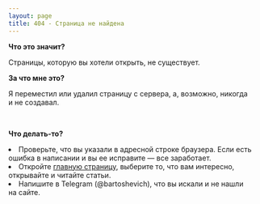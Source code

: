 ```yaml
---
layout: page
title: 404 - Страница не найдена
---
```





**Что это значит?**
<p>Страницы, которую вы&nbsp;хотели открыть, не&nbsp;существует.</p>

 
**За что мне это?**
<p>Я&nbsp;переместил или удалил страницу с&nbsp;сервера, а, возможно, никогда и&nbsp;не&nbsp;создавал.</p>

<p>&nbsp;</p>

**Что делать-то?**
<li>Проверьте, что вы&nbsp;указали в&nbsp;адресной строке браузера. Если есть ошибка в&nbsp;написании и&nbsp;вы&nbsp;ее&nbsp;исправите&nbsp;— все заработает.</li> <li>Откройте <a href="/" >главную страницу</a>, выберите&nbsp;то, что вам интересно, открывайте и&nbsp;читайте статьи.</li> <li>Напишите в&nbsp;Telegram (@bartoshevich), что вы&nbsp;искали и&nbsp;не&nbsp;нашли на&nbsp;сайте.</li></ul></div>

